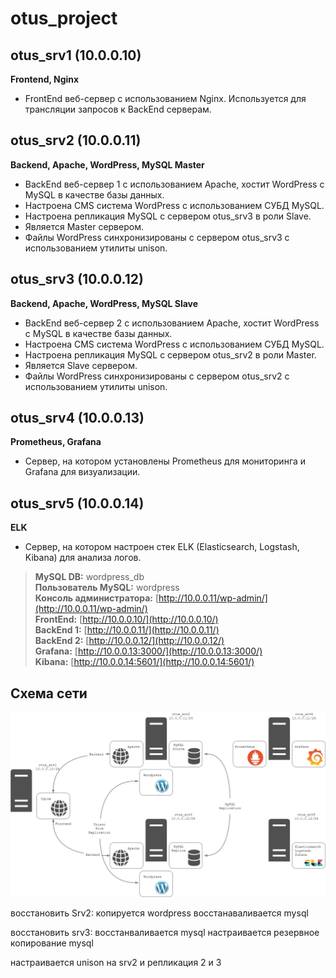 # otus_project

## otus_srv1 (10.0.0.10)
**Frontend, Nginx**
- FrontEnd веб-сервер с использованием Nginx. Используется для трансляции запросов к BackEnd серверам.

## otus_srv2 (10.0.0.11)
**Backend, Apache, WordPress, MySQL Master**
- BackEnd веб-сервер 1 с использованием Apache, хостит WordPress с MySQL в качестве базы данных.
- Настроена CMS система WordPress с использованием СУБД MySQL.
- Настроена репликация MySQL с сервером otus_srv3 в роли Slave.
- Является Master сервером.
- Файлы WordPress синхронизированы с сервером otus_srv3 с использованием утилиты unison.

## otus_srv3 (10.0.0.12)
**Backend, Apache, WordPress, MySQL Slave**
- BackEnd веб-сервер 2 с использованием Apache, хостит WordPress с MySQL в качестве базы данных.
- Настроена CMS система WordPress с использованием СУБД MySQL.
- Настроена репликация MySQL с сервером otus_srv2 в роли Master.
- Является Slave сервером.
- Файлы WordPress синхронизированы с сервером otus_srv2 с использованием утилиты unison.

## otus_srv4 (10.0.0.13)
**Prometheus, Grafana**
- Сервер, на котором установлены Prometheus для мониторинга и Grafana для визуализации.

## otus_srv5 (10.0.0.14)
**ELK**
- Сервер, на котором настроен стек ELK (Elasticsearch, Logstash, Kibana) для анализа логов.




>**MySQL DB:** wordpress_db  
>**Пользователь MySQL:** wordpress  
>**Консоль администратора:** [http://10.0.0.11/wp-admin/](http://10.0.0.11/wp-admin/)  
>**FrontEnd:** [http://10.0.0.10/](http://10.0.0.10/)  
>**BackEnd 1:** [http://10.0.0.11/](http://10.0.0.11/)  
>**BackEnd 2:** [http://10.0.0.12/](http://10.0.0.12/)  
>**Grafana:** [http://10.0.0.13:3000/](http://10.0.0.13:3000/)  
>**Kibana:** [http://10.0.0.14:5601/](http://10.0.0.14:5601/)  
## Схема сети

![image](network.jpg)



восстановить Srv2:
копируется wordpress
восстанаваливается mysql

восстановить srv3:
восстанваливается mysql
настраивается резервное копирование mysql

настраивается unison на srv2 и репликация 2 и 3
